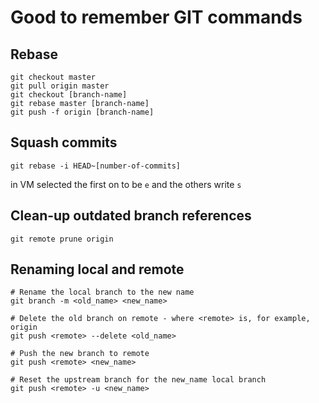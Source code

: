 # Good to remember GIT commands

## Rebase

```shell
git checkout master
git pull origin master
git checkout [branch-name]
git rebase master [branch-name]
git push -f origin [branch-name]
```

## Squash commits

```shell
git rebase -i HEAD~[number-of-commits]
```

in VM selected the first on to be ```e``` and the others write ```s```

## Clean-up outdated branch references

```shell
git remote prune origin
```

## Renaming local and remote

```shell
# Rename the local branch to the new name
git branch -m <old_name> <new_name>

# Delete the old branch on remote - where <remote> is, for example, origin
git push <remote> --delete <old_name>

# Push the new branch to remote
git push <remote> <new_name>

# Reset the upstream branch for the new_name local branch
git push <remote> -u <new_name>
```
